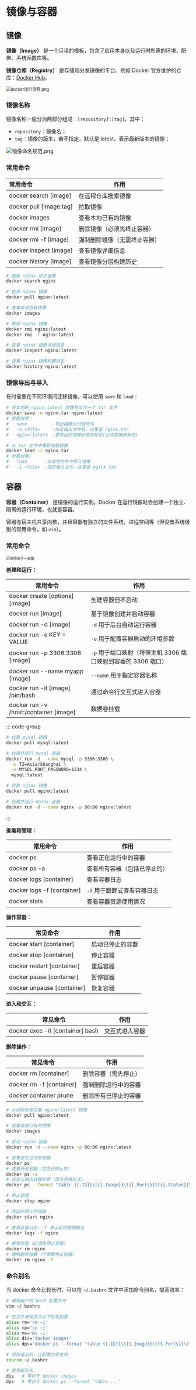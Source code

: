 # 镜像与容器

## 镜像

**镜像（Image）** 是一个只读的模板，包含了应用本身以及运行时所需的环境、配置、系统函数库等。

**镜像仓库（Registry）** 是存储和分发镜像的平台。例如 Docker 官方维护的仓库：[Docker Hub](https://hub.docker.com/)。

<img src="./assets/1.png" alt="docker运行流程.png" style="zoom:80%;" />



### 镜像名称

镜像名称一般分为两部分组成：`[repository]:[tag]`。其中：

- `repository`：镜像名；
- `tag`：镜像的版本，若不指定，默认是 latest，表示最新版本的镜像；

<img src="./assets/2.png" alt="镜像命名规范.png" />



### 常用命令

| 常用命令                | 作用                         |
| :---------------------- | ---------------------------- |
| docker search [image]   | 在远程仓库搜索镜像           |
| docker pull [image:tag] | 拉取镜像                     |
| docker images           | 查看本地已有的镜像           |
| docker rmi [image]      | 删除镜像（必须先终止容器）   |
| docker rmi -f [image]   | 强制删除镜像（无需终止容器） |
| docker inspect [image]  | 查看镜像详细信息             |
| docker history [image]  | 查看镜像分层构建历史         |

```bash
# 搜索 nginx 相关镜像
docker search nginx

# 拉去 nginx 镜像
docker pull nginx:latest

# 查看本地所有镜像
docker images

# 移除 nginx 镜像
docker rmi nginx:latest
docker rmi -f nginx:latest

# 查看 nginx 镜像详细信息
docker inspect nginx:latest

# 查看 nginx 镜像构建历史
docker history nginx:latest
```



### 镜像导出与导入

有时需要在不同环境间迁移镜像，可以使用 `save` 和 `load`：

```bash {2,9}
# 将本地的 nginx:latest 镜像导出为一个 tar 文件
docker save -o nginx.tar nginx:latest
# 参数说明：
#   save         ：导出镜像为归档文件
#   -o <file>    ：指定输出文件名，这里是 nginx.tar
#   nginx:latest ：要导出的镜像名称和标签(必须要携带标签)

# 从 tar 文件中重新加载镜像
docker load -i nginx.tar
# 参数说明：
#   load      ：从本地文件中导入镜像
#   -i <file> ：指定输入文件，这里是 nginx.tar
```



## 容器

**容器（Container）** 是镜像的运行实例。Docker 在运行镜像时会创建一个独立、隔离的运行环境，也就是容器。

容器与宿主机共享内核，并且容器有独立的文件系统、进程空间等（但没有系统级别的常用命令，如 `vim`）。



### 常用命令

<img src="./assets/3.png" alt="常用命令一览图" style="zoom:67%;" />

**创建和运行：**

| 常用命令                               | 作用                                                         |
| -------------------------------------- | ------------------------------------------------------------ |
| docker create [options] [image]        | 创建容器但不启动                                             |
| docker run [image]                     | 基于镜像创建并启动容器                                       |
| docker run -d [image]                  | `-d` 用于后台自动运行容器                                    |
| docker run -e KEY = VALUE              | `-e` 用于配置容器启动的环境参数                              |
| docker run -p 3306:3306 [image]        | `-p` 用于端口映射（将宿主机 3306 端口映射到容器的 3306 端口） |
| docker run --name myapp [image]        | `--name` 用于指定容器名称                                    |
| docker run -it [image] /bin/bash       | 通过命令行交互式进入容器                                     |
| docker run -v /host:/container [image] | 数据卷挂载                                                   |

::: code-group

```bash [mysql]
# 拉取 mysql 镜像
docker pull mysql:latest

# 创建并运行 mysql 容器
docker run -d --name mysql -p 3306:3306 \
  -e TZ=Asia/Shanghai \
  -e MYSQL_ROOT_PASSWORD=1234 \
  mysql:latest
```

```bash [nginx]
# 拉取 nginx 镜像
docker pull nginx:latest

# 创建并运行 nginx 容器
docker run -d --name nginx -p 80:80 nginx:latest
```

:::



**查看和管理：**

| 常用命令                   | 作用                         |
| -------------------------- | ---------------------------- |
| docker ps                  | 查看正在运行中的容器         |
| docker ps -a               | 查看所有容器（包括已停止的） |
| docker logs [container]    | 查看容器日志                 |
| docker logs -f [container] | `-f` 用于跟踪式查看容器日志  |
| docker stats               | 查看容器资源使用情况         |

**操作容器：**

| 常见命令                   | 作用             |
| -------------------------- | ---------------- |
| docker start [container]   | 启动已停止的容器 |
| docker stop [container]    | 停止容器         |
| docker restart [container] | 重启容器         |
| docker pause [container]   | 暂停容器         |
| docker unpause [container] | 恢复容器         |

**进入和交互：**

| 常见命令                         | 作用           |
| -------------------------------- | -------------- |
| docker exec -it [container] bash | 交互式进入容器 |

**删除操作：**

| 常见命令                 | 作用                 |
| ------------------------ | -------------------- |
| docker rm [container]    | 删除容器（需先停止） |
| docker rm -f [container] | 强制删除运行中的容器 |
| docker container prune   | 删除所有已停止的容器 |

```bash
# 从远程仓库拉取 nginx:latest 镜像
docker pull nginx:latest

# 查看本地已有的镜像
docker images

# 启动 nginx 容器
docker run -d --name nginx -p 80:80 nginx:latest

# 查看正在运行的容器
docker ps
# 查看所有容器（包含已停止的）
docker ps -a
# 自定义输出容器列表（简洁表格形式）
docker ps --format "table {{.ID}}\t{{.Image}}\t{{.Ports}}\t{{.Status}}\t{{.Names}}"

# 停止容器
docker stop nginx

# 启动已停止的容器
docker start nginx

# 查看容器日志，-f 表示实时跟随输出
docker logs -f nginx

# 删除容器（必须先停止容器）
docker rm nginx
# 强制删除容器（不需要停止容器）
docker rm nginx -f
```



### 命令别名

当 docker 命令比较长时，可以在 `~/.bashrc` 文件中添加命令别名，提高效率：

```bash [.bashrc] {8,9}
# 编辑用户的 bash 配置文件
vim ~/.bashrc

# 在文件末尾写入以下别名配置
alias rm='rm -i'
alias cp='cp -i'
alias mv='mv -i'
alias dis='docker images' 
alias dps='docker ps --format "table {{.ID}}\t{{.Image}}\t{{.Ports}}\t{{.Status}}\t{{.Names}}"'

# 保存退出后，让配置立即生效
source ~/.bashrc

# 使用新别名
dis   # 等价于 docker images
dps   # 等价于 docker ps --format "table ..."
```





